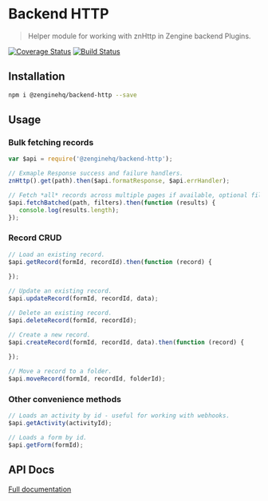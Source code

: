 # Backend HTTP

> Helper module for working with znHttp in Zengine backend Plugins.

[![Coverage Status](https://coveralls.io/repos/github/ZengineHQ/zn-backend-http/badge.svg?branch=master)](https://coveralls.io/github/ZengineHQ/zn-backend-http?branch=master)   [![Build Status](https://circleci.com/gh/ZengineHQ/zn-backend-http/tree/master.svg?style=shield)](https://circleci.com/gh/ZengineHQ/zn-backend-http/tree/master)

## Installation

```bash
npm i @zenginehq/backend-http --save
```

## Usage


### Bulk fetching records

```js
var $api = require('@zenginehq/backend-http');

// Exmaple Response success and failure handlers.
znHttp().get(path).then($api.formatResponse, $api.errHandler);

// Fetch *all* records across multiple pages if available, optional filter object accepted.
$api.fetchBatched(path, filters).then(function (results) {
   console.log(results.length);
});
```

### Record CRUD

```js
// Load an existing record.
$api.getRecord(formId, recordId).then(function (record) {
	
});

// Update an existing record.
$api.updateRecord(formId, recordId, data);

// Delete an existing record.
$api.deleteRecord(formId, recordId);

// Create a new record.
$api.createRecord(formId, recordId, data).then(function (record) {
	
});

// Move a record to a folder.
$api.moveRecord(formId, recordId, folderId);

```

### Other convenience methods

```js
// Loads an activity by id - useful for working with webhooks.
$api.getActivity(activityId);

// Loads a form by id.
$api.getForm(formId);
```

## API Docs

[Full documentation](https://zenginehq.github.io/zn-backend-http)
